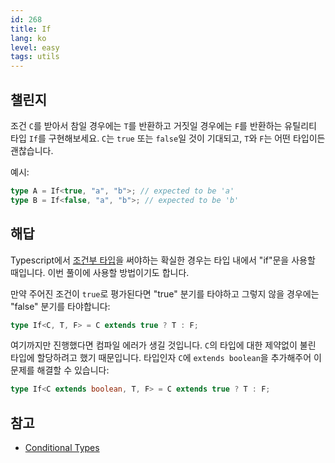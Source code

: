 ```yaml
---
id: 268
title: If
lang: ko
level: easy
tags: utils
---
```


## 챌린지

조건 `C`를 받아서 참일 경우에는 `T`를 반환하고 거짓일 경우에는 `F`를 반환하는 유틸리티 타입 `If`를 구현해보세요.
`C`는 `true` 또는 `false`일 것이 기대되고, `T`와 `F`는 어떤 타입이든 괜찮습니다.

예시:

```ts
type A = If<true, "a", "b">; // expected to be 'a'
type B = If<false, "a", "b">; // expected to be 'b'
```

## 해답

Typescript에서 [조건부 타입](https://www.typescriptlang.org/docs/handbook/2/conditional-types.html)을 써야하는 확실한 경우는 타입 내에서 "if"문을 사용할 때입니다.
이번 풀이에 사용할 방법이기도 합니다.

만약 주어진 조건이 `true`로 평가된다면 "true" 분기를 타야하고 그렇지 않을 경우에는 "false" 분기를 타야합니다:

```ts
type If<C, T, F> = C extends true ? T : F;
```

여기까지만 진행했다면 컴파일 에러가 생길 것입니다. `C`의 타입에 대한 제약없이 불린 타입에 할당하려고 했기 때문입니다.
타입인자 `C`에 `extends boolean`을 추가해주어 이 문제를 해결할 수 있습니다:

```ts
type If<C extends boolean, T, F> = C extends true ? T : F;
```

## 참고

- [Conditional Types](https://www.typescriptlang.org/docs/handbook/2/conditional-types.html)

